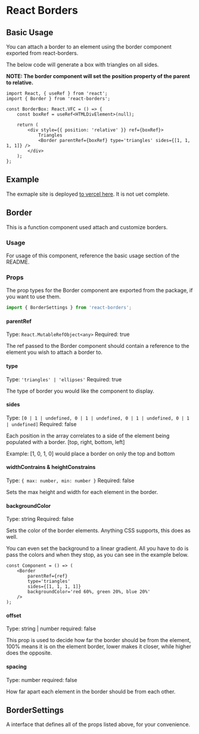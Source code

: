 # React Borders

## Basic Usage

You can attach a border to an element using the border component exported from react-borders.

The below code will generate a box with triangles on all sides.

**NOTE: The border component will set the position property of the parent to relative.**

```tsx
import React, { useRef } from 'react';
import { Border } from 'react-borders';

const BorderBox: React.VFC = () => {
	const boxRef = useRef<HTMLDivElement>(null);

	return (
		<div style={{ position: 'relative' }} ref={boxRef}>
			Triangles
			<Border parentRef={boxRef} type='triangles' sides={[1, 1, 1, 1]} />
		</div>
	);
};
```

## Example

The exmaple site is deployed [to vercel here](https://react-borders.vercel.app/). It is not uet complete.

## Border

This is a function component used attach and customize borders.

### Usage

For usage of this component, reference the basic usage section of the README.

### Props

The prop types for the Border component are exported from the package, if you want to use them.

```ts
import { BorderSettings } from 'react-borders';
```

#### parentRef

Type: `React.MutableRefObject<any>`
Required: true

The ref passed to the Border component should contain a reference to the element you wish to attach a border to.

#### type

Type: `'triangles' | 'ellipses'`
Required: true

The type of border you would like the component to display.

#### sides

Type: `[0 | 1 | undefined, 0 | 1 | undefined, 0 | 1 | undefined, 0 | 1 | undefined]`
Required: false

Each position in the array correlates to a side of the element being populated with a border.
[top, right, bottom, left]

Example: [1, 0, 1, 0] would place a border on only the top and bottom

#### widthContrains & heightConstrains

Type: `{ max: number, min: number }`
Required: false

Sets the max height and width for each element in the border.

#### backgroundColor

Type: string
Required: false

Sets the color of the border elements. Anything CSS supports, this does as well.

You can even set the background to a linear gradient. All you have to do is pass the colors and when they stop, as you can see in the example below.

```tsx
const Component = () => (
	<Border
		parentRef={ref}
		type='triangles'
		sides={[1, 1, 1, 1]}
		backgroundColor='red 60%, green 20%, blue 20%'
	/>
);
```

#### offset

Type: string | number
required: false

This prop is used to decide how far the border should be from the element, 100% means it is on the element border, lower makes it closer, while higher does the opposite.

#### spacing

Type: number
required: false

How far apart each element in the border should be from each other.

## BorderSettings

A interface that defines all of the props listed above, for your convenience.
